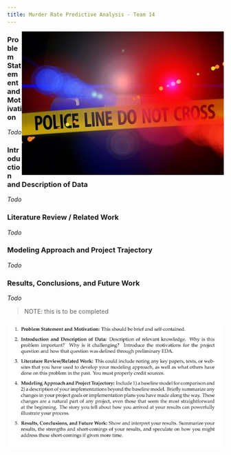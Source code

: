 ```yaml
---
title: Murder Rate Predictive Analysis - Team 14 
---
```

<img style="float: right;" src="img/police-line.jpg">

### Problem Statement and Motivation
*Todo*

### Introduction and Description of Data
*Todo*

### Literature Review / Related Work
*Todo*

### Modeling Approach and Project Trajectory
*Todo*

### Results, Conclusions, and Future Work
*Todo*

> NOTE: this is to be completed

![png](img/report_requirements.png)

